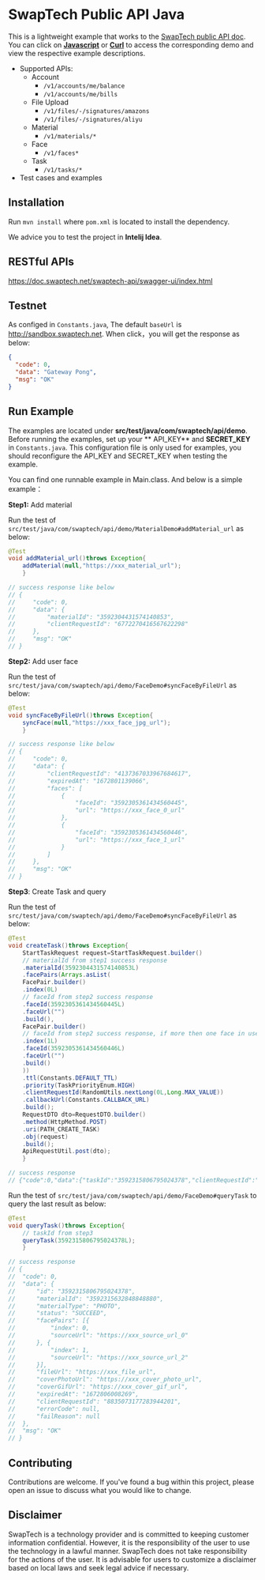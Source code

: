 # SwapTech Public API Java

This is a lightweight example that works to the [SwapTech public API doc](https://doc.swaptech.net/swaptech-api/swagger-ui/index.html#).
You can click on [**Javascript**](api_demo_javascript.md) or [**Curl**](api_demo_curl.md) to access the corresponding demo and view the respective example descriptions.

- Supported APIs:
    - Account
        - `/v1/accounts/me/balance`
        - `/v1/accounts/me/bills`
    - File Upload
        - `/v1/files/-/signatures/amazons`
        - `/v1/files/-/signatures/aliyu`
    - Material
        - `/v1/materials/*`
    - Face
        - `/v1/faces*`
    - Task
        - `/v1/tasks/*`
- Test cases and examples

## Installation

Run `mvn install` where `pom.xml` is located to install the dependency.

We advice you to test the project in **Intelij Idea**.

## RESTful APIs

https://doc.swaptech.net/swaptech-api/swagger-ui/index.html

## Testnet

As configed in `Constants.java`, The default `baseUrl` is http://sandbox.swaptech.net. When click，you will get the
response as below:

```json
{
  "code": 0,
  "data": "Gateway Pong",
  "msg": "OK"
}
```

## Run Example

The examples are located under **src/test/java/com/swaptech/api/demo**. Before running the examples, set up your **
API_KEY** and **SECRET_KEY** in `Constants.java`. This configuration file is only used for examples, you should
reconfigure the API_KEY and SECRET_KEY when testing the example.

You can find one runnable example in Main.class. And below is a simple example：

**Step1:** Add material

Run the test of `src/test/java/com/swaptech/api/demo/MaterialDemo#addMaterial_url` as below:

```java
@Test
void addMaterial_url()throws Exception{
    addMaterial(null,"https://xxx_material_url");
    }

// success response like below
// {
//     "code": 0,
//     "data": {
//         "materialId": "3592304431574140853",
//         "clientRequestId": "6772270416567622298"
//     },
//     "msg": "OK"
// }
```

**Step2:** Add user face

Run the test of `src/test/java/com/swaptech/api/demo/FaceDemo#syncFaceByFileUrl` as below:

```java
@Test
void syncFaceByFileUrl()throws Exception{
    syncFace(null,"https://xxx_face_jpg_url");
    }

// success response like below
// {
//     "code": 0,
//     "data": {
//         "clientRequestId": "4137367033967684617",
//         "expiredAt": "1672801139066",
//         "faces": [
//             {
//                 "faceId": "3592305361434560445",
//                 "url": "https://xxx_face_0_url"
//             },
//             {
//                 "faceId": "3592305361434560446",
//                 "url": "https://xxx_face_1_url"
//             }
//         ]
//     },
//     "msg": "OK"
// }
```

**Step3**: Create Task and query

Run the test of `src/test/java/com/swaptech/api/demo/FaceDemo#syncFaceByFileUrl` as below:

```java
@Test
void createTask()throws Exception{
    StartTaskRequest request=StartTaskRequest.builder()
    // materialId from step1 success response
    .materialId(3592304431574140853L)
    .facePairs(Arrays.asList(
    FacePair.builder()
    .index(0L)
    // faceId from step2 success response
    .faceId(3592305361434560445L)
    .faceUrl("")
    .build(),
    FacePair.builder()
    // faceId from step2 success response, if more then one face in user's image
    .index(1L)
    .faceId(3592305361434560446L)
    .faceUrl("")
    .build()
    ))
    .ttl(Constants.DEFAULT_TTL)
    .priority(TaskPriorityEnum.HIGH)
    .clientRequestId(RandomUtils.nextLong(0L,Long.MAX_VALUE))
    .callbackUrl(Constants.CALLBACK_URL)
    .build();
    RequestDTO dto=RequestDTO.builder()
    .method(HttpMethod.POST)
    .uri(PATH_CREATE_TASK)
    .obj(request)
    .build();
    ApiRequestUtil.post(dto);
    }

// success response
// {"code":0,"data":{"taskId":"3592315806795024378","clientRequestId":"8835073177283944201"},"msg":"OK"}
```

Run the test of `src/test/java/com/swaptech/api/demo/FaceDemo#queryTask` to query the last result as below:

```java
@Test
void queryTask()throws Exception{
    // taskId from step3
    queryTask(3592315806795024378L);
    }

// success response
// {
// 	"code": 0,
// 	"data": {
// 		"id": "3592315806795024378",
// 		"materialId": "3592315632848848880",
// 		"materialType": "PHOTO",
// 		"status": "SUCCEED",
// 		"facePairs": [{
// 			"index": 0,
// 			"sourceUrl": "https://xxx_source_url_0"
// 		}, {
// 			"index": 1,
// 			"sourceUrl": "https://xxx_source_url_2"
// 		}],
// 		"fileUrl": "https://xxx_file_url",
// 		"coverPhotoUrl": "https://xxx_cover_photo_url",
// 		"coverGifUrl": "https://xxx_cover_gif_url",
// 		"expiredAt": "1672806008269",
// 		"clientRequestId": "8835073177283944201",
// 		"errorCode": null,
// 		"failReason": null
// 	},
// 	"msg": "OK"
// }
```

## Contributing

Contributions are welcome.
If you've found a bug within this project, please open an issue to discuss what you would like to change.

## Disclaimer

SwapTech is a technology provider and is committed to keeping customer information confidential. However, it is the responsibility of the user to use the technology in a lawful manner. SwapTech does not take responsibility for the actions of the user. It is advisable for users to customize a disclaimer based on local laws and seek legal advice if necessary.
